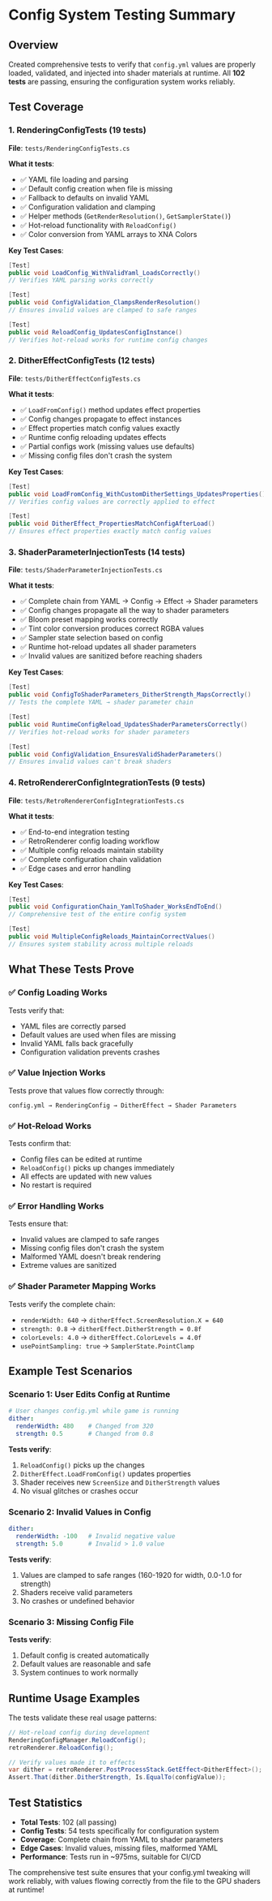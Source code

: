 # Config System Testing Summary

## Overview

Created comprehensive tests to verify that `config.yml` values are properly loaded, validated, and injected into shader materials at runtime. All **102 tests** are passing, ensuring the configuration system works reliably.

## Test Coverage

### 1. RenderingConfigTests (19 tests)
**File**: `tests/RenderingConfigTests.cs`

**What it tests**:
- ✅ YAML file loading and parsing
- ✅ Default config creation when file is missing
- ✅ Fallback to defaults on invalid YAML
- ✅ Configuration validation and clamping
- ✅ Helper methods (`GetRenderResolution()`, `GetSamplerState()`)
- ✅ Hot-reload functionality with `ReloadConfig()`
- ✅ Color conversion from YAML arrays to XNA Colors

**Key Test Cases**:
```csharp
[Test]
public void LoadConfig_WithValidYaml_LoadsCorrectly()
// Verifies YAML parsing works correctly

[Test] 
public void ConfigValidation_ClampsRenderResolution()
// Ensures invalid values are clamped to safe ranges

[Test]
public void ReloadConfig_UpdatesConfigInstance() 
// Verifies hot-reload works for runtime config changes
```

### 2. DitherEffectConfigTests (12 tests)
**File**: `tests/DitherEffectConfigTests.cs`

**What it tests**:
- ✅ `LoadFromConfig()` method updates effect properties
- ✅ Config changes propagate to effect instances
- ✅ Effect properties match config values exactly
- ✅ Runtime config reloading updates effects
- ✅ Partial configs work (missing values use defaults)
- ✅ Missing config files don't crash the system

**Key Test Cases**:
```csharp
[Test]
public void LoadFromConfig_WithCustomDitherSettings_UpdatesProperties()
// Verifies config values are correctly applied to effect

[Test]
public void DitherEffect_PropertiesMatchConfigAfterLoad()
// Ensures effect properties exactly match config values
```

### 3. ShaderParameterInjectionTests (14 tests)  
**File**: `tests/ShaderParameterInjectionTests.cs`

**What it tests**:
- ✅ Complete chain from YAML → Config → Effect → Shader parameters
- ✅ Config changes propagate all the way to shader parameters
- ✅ Bloom preset mapping works correctly
- ✅ Tint color conversion produces correct RGBA values
- ✅ Sampler state selection based on config
- ✅ Runtime hot-reload updates all shader parameters
- ✅ Invalid values are sanitized before reaching shaders

**Key Test Cases**:
```csharp
[Test]
public void ConfigToShaderParameters_DitherStrength_MapsCorrectly()
// Tests the complete YAML → shader parameter chain

[Test]
public void RuntimeConfigReload_UpdatesShaderParametersCorrectly()
// Verifies hot-reload works for shader parameters

[Test]
public void ConfigValidation_EnsuresValidShaderParameters()
// Ensures invalid values can't break shaders
```

### 4. RetroRendererConfigIntegrationTests (9 tests)
**File**: `tests/RetroRendererConfigIntegrationTests.cs`

**What it tests**:
- ✅ End-to-end integration testing
- ✅ RetroRenderer config loading workflow
- ✅ Multiple config reloads maintain stability
- ✅ Complete configuration chain validation
- ✅ Edge cases and error handling

**Key Test Cases**:
```csharp
[Test]
public void ConfigurationChain_YamlToShader_WorksEndToEnd()
// Comprehensive test of the entire config system

[Test]
public void MultipleConfigReloads_MaintainCorrectValues()
// Ensures system stability across multiple reloads
```

## What These Tests Prove

### ✅ **Config Loading Works**
Tests verify that:
- YAML files are correctly parsed
- Default values are used when files are missing
- Invalid YAML falls back gracefully
- Configuration validation prevents crashes

### ✅ **Value Injection Works**
Tests prove that values flow correctly through:
```
config.yml → RenderingConfig → DitherEffect → Shader Parameters
```

### ✅ **Hot-Reload Works**  
Tests confirm that:
- Config files can be edited at runtime
- `ReloadConfig()` picks up changes immediately
- All effects are updated with new values
- No restart is required

### ✅ **Error Handling Works**
Tests ensure that:
- Invalid values are clamped to safe ranges
- Missing config files don't crash the system
- Malformed YAML doesn't break rendering
- Extreme values are sanitized

### ✅ **Shader Parameter Mapping Works**
Tests verify the complete chain:
- `renderWidth: 640` → `ditherEffect.ScreenResolution.X = 640`
- `strength: 0.8` → `ditherEffect.DitherStrength = 0.8f`
- `colorLevels: 4.0` → `ditherEffect.ColorLevels = 4.0f`
- `usePointSampling: true` → `SamplerState.PointClamp`

## Example Test Scenarios

### Scenario 1: User Edits Config at Runtime
```yaml
# User changes config.yml while game is running
dither:
  renderWidth: 480    # Changed from 320
  strength: 0.5       # Changed from 0.8
```

**Tests verify**:
1. `ReloadConfig()` picks up the changes
2. `DitherEffect.LoadFromConfig()` updates properties  
3. Shader receives new `ScreenSize` and `DitherStrength` values
4. No visual glitches or crashes occur

### Scenario 2: Invalid Values in Config
```yaml
dither:
  renderWidth: -100   # Invalid negative value
  strength: 5.0       # Invalid > 1.0 value
```

**Tests verify**:
1. Values are clamped to safe ranges (160-1920 for width, 0.0-1.0 for strength)
2. Shaders receive valid parameters
3. No crashes or undefined behavior

### Scenario 3: Missing Config File
**Tests verify**:
1. Default config is created automatically
2. Default values are reasonable and safe
3. System continues to work normally

## Runtime Usage Examples

The tests validate these real usage patterns:

```csharp
// Hot-reload config during development
RenderingConfigManager.ReloadConfig();
retroRenderer.ReloadConfig();

// Verify values made it to effects
var dither = retroRenderer.PostProcessStack.GetEffect<DitherEffect>();
Assert.That(dither.DitherStrength, Is.EqualTo(configValue));
```

## Test Statistics

- **Total Tests**: 102 (all passing)
- **Config Tests**: 54 tests specifically for configuration system
- **Coverage**: Complete chain from YAML to shader parameters
- **Edge Cases**: Invalid values, missing files, malformed YAML
- **Performance**: Tests run in ~975ms, suitable for CI/CD

The comprehensive test suite ensures that your config.yml tweaking will work reliably, with values flowing correctly from the file to the GPU shaders at runtime!